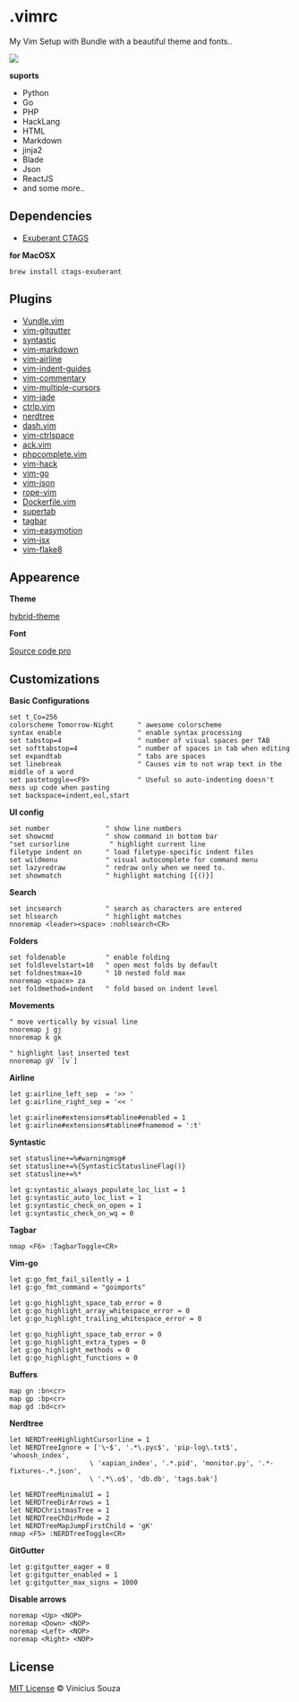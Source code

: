 # .vimrc

My Vim Setup with Bundle with a beautiful theme and fonts..

<img src="http://cl.ly/image/2H0g0u0Z2K1P/Screen%20Shot%202015-07-21%20at%2015.32.18.png">

__suports__
 * Python
 * Go
 * PHP
 * HackLang
 * HTML
 * Markdown
 * jinja2
 * Blade
 * Json
 * ReactJS
 * and some more..
 
## Dependencies

 * [Exuberant CTAGS](http://ctags.sourceforge.net)

__for MacOSX__
 ```
 brew install ctags-exuberant
 ```

## Plugins

 * [Vundle.vim](http://github.com/gmarik/Vundle.vim)
 * [vim-gitgutter](http://github.com/airblade/vim-gitgutter)
 * [syntastic](http://github.com/scrooloose/syntastic)
 * [vim-markdown](http://github.com/tpope/vim-markdown)
 * [vim-airline](http://github.com/bling/vim-airline)
 * [vim-indent-guides](http://github.com/nathanaelkane/vim-indent-guides)
 * [vim-commentary](http://github.com/tpope/vim-commentary)
 * [vim-multiple-cursors](http://github.com/terryma/vim-multiple-cursors)
 * [vim-jade](http://github.com/digitaltoad/vim-jade)
 * [ctrlp.vim](http://github.com/kien/ctrlp.vim)
 * [nerdtree](http://github.com/scrooloose/nerdtree)
 * [dash.vim](http://github.com/rizzatti/dash.vim)
 * [vim-ctrlspace ](http://github.com/szw/vim-ctrlspace)
 * [ack.vim](http://github.com/mileszs/ack.vim)
 * [phpcomplete.vim](http://github.com/shawncplus/phpcomplete.vim)
 * [vim-hack](http://github.com/hhvm/vim-hack)
 * [vim-go](http://github.com/fatih/vim-go)
 * [vim-json](http://github.com/elzr/vim-json)
 * [rope-vim](http://github.com/klen/rope-vim)
 * [Dockerfile.vim](http://github.com/ekalinin/Dockerfile.vim)
 * [supertab](http://github.com/ervandew/supertab)
 * [tagbar](http://github.com/majutsushi/tagbar)
 * [vim-easymotion](http://github.com/Lokaltog/vim-easymotion)
 * [vim-jsx](https://github.com/mxw/vim-jsx)
 * [vim-flake8](https://github.com/nvie/vim-flake8)

## Appearence

__Theme__

[hybrid-theme](https://github.com/w0ng/vim-hybrid)

__Font__

[Source code pro](http://blog.typekit.com/2012/09/24/source-code-pro/)

## Customizations

__Basic Configurations__

```viml
set t_Co=256
colorscheme Tomorrow-Night      " awesome colorscheme
syntax enable                   " enable syntax processing
set tabstop=4                   " number of visual spaces per TAB
set softtabstop=4               " number of spaces in tab when editing
set expandtab                   " tabs are spaces
set linebreak                   " Causes vim to not wrap text in the middle of a word
set pastetoggle=<F9>            " Useful so auto-indenting doesn't mess up code when pasting
set backspace=indent,eol,start
```

__UI config__
```viml
set number              " show line numbers
set showcmd             " show command in bottom bar
"set cursorline          " highlight current line
filetype indent on      " load filetype-specific indent files
set wildmenu            " visual autocomplete for command menu
set lazyredraw          " redraw only when we need to.
set showmatch           " highlight matching [{()}]
```

__Search__
```viml
set incsearch           " search as characters are entered
set hlsearch            " highlight matches
nnoremap <leader><space> :nohlsearch<CR>
```

__Folders__
```viml
set foldenable          " enable folding
set foldlevelstart=10   " open most folds by default
set foldnestmax=10      " 10 nested fold max
nnoremap <space> za
set foldmethod=indent   " fold based on indent level
```

__Movements__
```viml
" move vertically by visual line
nnoremap j gj
nnoremap k gk

" highlight last inserted text
nnoremap gV `[v`]
```

__Airline__

```viml
let g:airline_left_sep  = '>> '
let g:airline_right_sep = '<< '

let g:airline#extensions#tabline#enabled = 1
let g:airline#extensions#tabline#fnamemod = ':t'
```

__Syntastic__
```viml
set statusline+=%#warningmsg#
set statusline+=%{SyntasticStatuslineFlag()}
set statusline+=%*

let g:syntastic_always_populate_loc_list = 1
let g:syntastic_auto_loc_list = 1
let g:syntastic_check_on_open = 1
let g:syntastic_check_on_wq = 0

```

__Tagbar__
```viml
nmap <F6> :TagbarToggle<CR>
```

__Vim-go__
```viml
let g:go_fmt_fail_silently = 1
let g:go_fmt_command = "goimports"

let g:go_highlight_space_tab_error = 0
let g:go_highlight_array_whitespace_error = 0
let g:go_highlight_trailing_whitespace_error = 0

let g:go_highlight_space_tab_error = 0
let g:go_highlight_extra_types = 0
let g:go_highlight_methods = 0
let g:go_highlight_functions = 0
```

__Buffers__
```viml
map gn :bn<cr>
map gp :bp<cr>
map gd :bd<cr>  
```

__Nerdtree__
```viml
let NERDTreeHighlightCursorline = 1
let NERDTreeIgnore = ['\~$', '.*\.pyc$', 'pip-log\.txt$', 'whoosh_index',
                    \ 'xapian_index', '.*.pid', 'monitor.py', '.*-fixtures-.*.json',
                    \ '.*\.o$', 'db.db', 'tags.bak']

let NERDTreeMinimalUI = 1
let NERDTreeDirArrows = 1
let NERDChristmasTree = 1
let NERDTreeChDirMode = 2
let NERDTreeMapJumpFirstChild = 'gK'
nmap <F5> :NERDTreeToggle<CR>
```

__GitGutter__
```viml
let g:gitgutter_eager = 0
let g:gitgutter_enabled = 1
let g:gitgutter_max_signs = 1000
```


__Disable arrows__
```
noremap <Up> <NOP>
noremap <Down> <NOP>
noremap <Left> <NOP>
noremap <Right> <NOP>
```

## License

[MIT License](http://vsouza.mit-license.org/) © Vinicius Souza

